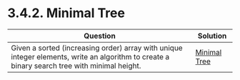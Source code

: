 # 3.4.2. Minimal Tree
| **Question** | **Solution** |
|--------------|--------------|
| Given a sorted (increasing order) array with unique integer elements, write an algorithm to create a binary search tree with minimal height. | [Minimal Tree](./) |